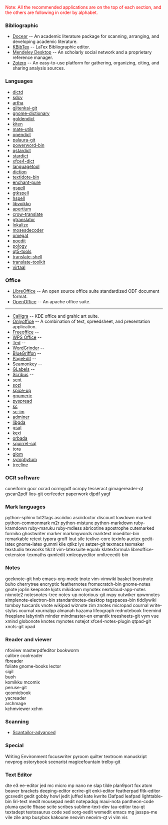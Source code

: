 
<p style="color:red;">Note: All the recommended applications are on the top of each section, and the others are following in order by alphabet. </p>

					

### Bibliographic 
- [Docear](/en/bibliographic/docear.md) -- An academic literature package for scanning, arranging, and developing academic literature. 
- [KBibTex](/en/bibliographic/kbibtex.md) -- LaTex Bibliographic editor.
- [Mendeley Desktop](/en/bibliographic/mendeleydesktop.md) -- An scholarly social network and a proprietary reference manager. 
- [Zotero](/en/bibliographic/zotero.md) --	An easy-to-use platform for gathering, organizing, citing, and sharing analysis sources. 			

<!-- ### Document converters	
- [Apvlv](/en/documentconverter/apvlv.md) -- Lightweight document viewer.
											 -->

### Languages
- [dictd]()	
- [sdcv]()	
- [artha]()	
- [gjitenkai-git]()	
- [gnome-dictionary]()	
- [goldendict]()	
- [kiten]()	
- [mate-utils]()	
- [opendict]()	
- [palaura-git]()	
- [powerword-bin]()	
- [qstardict]()	
- [stardict]()	
- [xfce4-dict]()	
- [languagetool]()	
- [diction]()	
- [textidote-bin]()	
- [enchant-pure]()	
- [gspell]()	
- [gtkspell]()	
- [hspell]()	
- [libvoikko]()	
- [apertium]()	
- [crow-translate]()
- [gtranslator]()	
- [lokalize]()	
- [mosesdecoder]()	
- [omegat]()	
- [poedit]()	
- [pology]()	
- [qt5-tools]()	
- [translate-shell]()	
- [translate-toolkit]()	
- [virtaal]()																										
															
### Office
- [LibreOffice](/en/office/libreoffice.md) -- An open source office suite standardized ODF document format. 
- [OpenOffice](/en/office/openoffice.md) -- An apache office suite.	
---
- [Calligra](/en/office/calligra.md) -- KDE office and grahic art suite. 	
- [Onlyoffice](/en/office/onlyoffice.md) -- A combination of text, spreedsheet, and presentation application.	
- [Freeoffice](/en/office/freeoffice.md) -- 	
- [WPS Office](/en/office/wsp-office.md) -- 
- [Ted](/en/office/ted.md) -- 	
- [WordGrinder](/en/office/wordgrinder.md) --	
- [BlueGriffon](/en/office/bluegriffon.md) --	
- [PageEdit](/en/office/pageedit.md) --	
- [Seamonkey](/en/office/seamonkey.md) -- 
- [GLabels](/en/office/glabels.md)  --
- [Scribus](/en/office/scribus.md) --
- [sent]()	
- [sozi]()	
- [spice-up]()	
- [gnumeric]()	
- [pyspread]()	
- [sc]()	
- [sc-im]()	
- [adminer]()	
- [libgda]()	
- [gsql]()	
- [kexi]()	
- [orbada]()	
- [squirrel-sql]()	
- [tora]()	
- [glom]()	
- [symphytum]()	
- [treeline]()	

### OCR software	
cuneiform	gocr	ocrad	ocrmypdf	ocropy	tesseract	gimagereader-qt	gscan2pdf	lios-git	ocrfeeder	paperwork	djpdf	yagf	

### Mark languages
python-sphinx	txt2tags	asciidoc	asciidoctor	discount	lowdown	marked	python-commonmark	m2r	python-mistune	python-markdown	ruby-kramdown	ruby-maruku	ruby-mdless	abricotine	apostrophe	cutemarked	formiko	ghostwriter	marker	markmywords	marktext	moeditor-bin	remarkable	retext	typora	groff	lout	sile	texlive-core	texinfo	auctex	gedit-latex	gnome-latex	gummi	kile	qtikz	lyx	setzer-git	texmacs	texmaker	texstudio	texworks	tikzit	vim-latexsuite	equalx	klatexformula	libreoffice-extension-texmaths	qxmledit	xmlcopyeditor	xmltreeedit-bin																																															
### Notes	
geeknote-git	hnb	emacs-org-mode	tnote	vim-vimwiki	basket	boostnote	buho	cherrytree	encryptic	feathernotes	fromscratch-bin	gnome-notes	gnote	joplin	keepnote	kjots	mikidown	mynotex	nextcloud-app-notes	nixnote2	notesnotes-tree	notes-up	notorious-git	nvpy	outwiker	qownnotes	simplenote-electron-bin	standardnotes-desktop	tagspaces-bin	tiddlywiki	tomboy	tuxcards	vnote	wikipad	wiznote	zim	znotes	micropad	cournal	write-stylus	xournal	xournalpp	almanah	hazama	lifeograph	rednotebook	freemind	freeplane	labyrinth	minder	mindmaster-en	emantik	treesheets-git	vym	vue	xmind	globonote	knotes	mynotes	notejot	xfce4-notes-plugin	qtpad-git	xnots-git	xpad			

### Reader and viewer	
nfoview	
masterpdfeditor	
bookworm	
calibre	
coolreader	
fbreader	
foliate	
gnome-books	
lector	
sigil	
buoh	
komikku	
mcomix	
peruse-git	
qcomicbook	
yacreader	
archmage	
kchmviewer	xchm																	
	
### Scanning
- [Scantailor-advanced]()																																				
### Special
Writing Environment	focuswriter	pyroom	quilter	textroom	manuskript	novprog	ostorybook	scenarist	magicefountain	trelby-git	

### Text Editor	
dte	e3	ee-editor	jed	mc	micro	mp	 nano	ne	slap	tilde	plan9port	fox	atom	 beaver	brackets	deeping-editor	ecrire-git	enki-editor	featherpad	fltk-editor	gcsvedit	gedit	gobby	howl	jedit	juffed	kate	kwrite	l3afpad	leafpad	lighttable-bin	liri-text	medit	mousepad	nedit	notepadqq	maui-nota	pantheon-code	pluma	qscite	9base	scite	scribes	sublime-text-dev	tau-editor	tea-qt	textadept	textosaurus	code	xed	xorg-xedit	wxmedit	emacs	mg	jasspa-me	vile	zile	amp	busybox	kakoune	neovim	neovim-qt	vi	vim	vis																																																					
																																																																																																																																																																																																																																																																																																																																																																																																																																																																																																																																										
